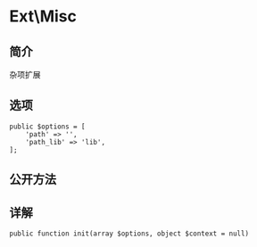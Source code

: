 # Ext\Misc

## 简介
杂项扩展
## 选项
    public $options = [
        'path' => '',
        'path_lib' => 'lib',
    ];
## 公开方法


## 详解

    public function init(array $options, object $context = null)
